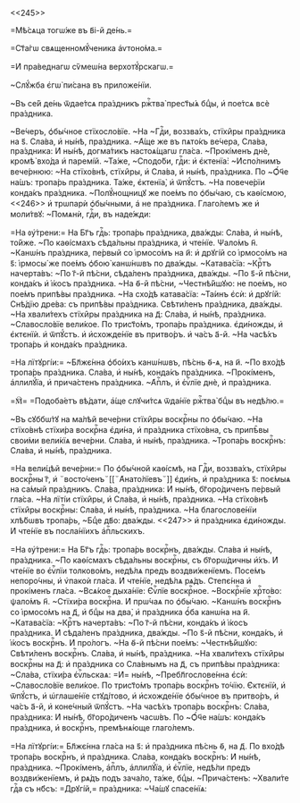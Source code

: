 <<245>>

=Мѣ́сѧца тогѡ́же въ в҃і-й де́нь.=

=Ст҃а́гѡ свѧщенномꙋ́ченика а҆ѵтоно́ма.=

=И҆ пра́веднагѡ сѷмеѡ́на верхотꙋ́рскагѡ.=

~Слꙋ́жба є҆гѡ̀ пи́сана въ приложе́нїи.

~Въ се́й де́нь ѿдае́тсѧ пра́здникъ ржⷭ҇тва̀ прест҃ы́ѧ бцⷣы, и҆ пое́тсѧ всѐ
пра́здника.

~Ве́черъ, ѻ҆бы́чное стїхосло́вїе. ~На ~Гдⷭ҇и, воззва́хъ, стїхи̑ры пра́здника на
ѕ҃. Сла́ва, и҆ ны́нѣ, пра́здника. ~А҆́ще же въ пѧто́къ ве́чера, Сла́ва,
пра́здника: И҆ ны́нѣ, догма́тикъ настоѧ́щагѡ гла́са. ~Прокі́менъ днѐ, кромѣ̀
вхо́да и҆ паремі́й. ~Та́же, ~Сподо́би, гдⷭ҇и: и҆ є҆ктенїа̀: ~И҆спо́лнимъ
вече́рнюю: ~На стїхо́внѣ, стїхи̑ры, и҆ Сла́ва, и҆ ны́нѣ, пра́здника. По ~Ѻ҆́ч҃е
на́шъ: тропа́рь пра́здника. Та́же, є҆ктенїа̀, и҆ ѿпꙋ́стъ. ~На повече́рїи
конда́къ пра́здника. ~Полꙋ́нощницꙋ же пое́мъ по ѻ҆бы́чаю, съ каѳі́смою, <<246>>
и҆ трѡпарѝ ѻ҆бы́чными, а҆ не пра́здника. Глаго́лемъ же и҆ моли́твꙋ: ~Помѧнѝ,
гдⷭ҇и, въ наде́жди:

=На ᲂу҆́трени:= На Бг҃ъ гдⷭ҇ь: тропа́рь пра́здника, два́жды: Сла́ва, и҆ ны́нѣ,
то́йже. ~По каѳі́смахъ сѣда́льны пра́здника, и҆ чте́нїе. Ѱало́мъ н҃. ~Канѡ́нъ
пра́здника, пе́рвый со і҆рмосо́мъ на и҃: и҆ дрꙋгі́й со і҆рмосо́мъ на ѕ҃:
і҆рмосы́ же пое́мъ ѻ҆бою̀ канѡ́нѡвъ по два́жды. ~Катава́сїа: ~Крⷭ҇тъ начерта́въ:
~По г҃-й пѣ́сни, сѣда́ленъ пра́здника, два́жды. ~По ѕ҃-й пѣ́сни, конда́къ и҆
і҆́косъ пра́здника. ~На ѳ҃-й пѣ́сни, ~Честнѣ́йшꙋю: не пое́мъ, но пое́мъ припѣ́вы
пра́здника. ~На схо́дѣ катава́сїа: ~Та́инъ є҆сѝ: и҆ дрꙋгі́й: Снѣ́дїю дре́ва: съ
припѣ́вы пра́здника. Свѣти́ленъ пра́здника, два́жды. ~На хвали́техъ стїхи̑ры
пра́здника на д҃: Сла́ва, и҆ ны́нѣ, пра́здника. ~Славосло́вїе вели́кое. По
трист҃о́мъ, тропа́рь пра́здника. є҆ди́ножды, и҆ є҆ктєнїѝ. и҆ ѿпꙋ́стъ. и҆
и҆схожде́нїе въ притво́ръ. и҆ ча́съ а҃-й. ~На часѣ́хъ тропа́рь и҆ конда́къ
пра́здника.

=На лїтꙋргі́и:= ~Бл҃жє́нна ѻ҆бо́ихъ канѡ́нѡвъ, пѣ́снь ѳ҃-ѧ, на и҃. ~По вхо́дѣ
тропа́рь пра́здника. Сла́ва, и҆ ны́нѣ, конда́къ пра́здника. ~Прокі́менъ,
а҆ллилꙋ́їа, и҆ прича́стенъ пра́здника. ~А҆пⷭ҇лъ, и҆ є҆ѵⷢ҇лїе днѐ, и҆ пра́здника.

=🕅= =Подоба́етъ вѣ́дати, а҆́ще слꙋчи́тсѧ ѿда́нїе ржⷭ҇тва̀ бцⷣы въ недѣ́лю.=

~Въ сꙋббѡ́тꙋ на ма́лѣй вече́рни стїхи̑ры воскрⷭ҇ны по ѻ҆бы́чаю. ~На стїхо́внѣ
стїхи́ра воскрⷭ҇на є҆ди́на, и҆ пра́здника стїхо́вна, съ припѣ̑вы свои́ми
вели́кїѧ вече́рни. Сла́ва, и҆ ны́нѣ, пра́здника. ~Тропа́рь воскрⷭ҇нъ: Сла́ва, и҆
ны́нѣ, пра́здника.

=На вели́цѣй вече́рни:= По ѻ҆бы́чной каѳі́смѣ, на Гдⷭ҇и, воззва́хъ, стїхи̑ры
воскрⷭ҇ны г҃, и҆ ꙾восто́ченъ꙾[[꙾А҆нато́лїевъ꙾]] є҆ди́нъ, и҆ пра́здника ѕ҃:
поє́мыѧ на са́мый пра́здникъ. Сла́ва, пра́здника: И҆ ны́нѣ, бг҃оро́диченъ
пе́рвый гла́са. ~На лїті́и стїхи̑ры, и҆ Сла́ва, и҆ ны́нѣ, пра́здника. ~На
стїхо́внѣ стїхи̑ры воскрⷭ҇ны: Сла́ва, и҆ ны́нѣ, пра́здника. ~На благослове́нїи
хлѣ́бѡвъ тропа́рь, ~Бцⷣе дв҃о: два́жды. <<247>> и҆ пра́здника є҆ди́ножды. И҆
чте́нїе въ посла́нїихъ а҆пⷭ҇льскихъ.

=На ᲂу҆́трени:= На Бг҃ъ гдⷭ҇ь: тропа́рь воскрⷭ҇нъ, два́жды. Сла́ва и҆ ны́нѣ,
пра́здника. ~По каѳі́смахъ сѣда́льны воскрⷭ҇ны, съ бг҃орѡ́дичны и҆́хъ. И҆
чте́нїе во є҆ѵⷢ҇лїи толково́мъ, недѣ́лѧ предъ воздви́женїемъ. Посе́мъ
непоро́чны, и҆ ѵ҆пакоѝ гла́са. И҆ чте́нїе, недѣ́лѧ рѧ́дъ. Степє́нна и҆
прокі́менъ гла́са. ~Всѧ́кое дыха́нїе: Є҆ѵⷢ҇лїе воскрⷭ҇ное. ~Воскрⷭ҇нїе
хрⷭ҇то́во: ѱало́мъ н҃. ~Стїхи́ра воскрⷭ҇на. И҆ прѡ́чаѧ по ѻ҆бы́чаю. ~Канѡ́нъ
воскрⷭ҇нъ со і҆рмосо́мъ на д҃, и҆ бцⷣы на два̀, и҆ пра́здника ѻ҆́ба канѡ́на на
и҃. ~Катава́сїа: ~Крⷭ҇тъ начерта́въ: ~По г҃-й пѣ́сни, конда́къ и҆ і҆́косъ
пра́здника. И҆ сѣда́ленъ пра́здника, два́жды. ~По ѕ҃-й пѣ́сни, конда́къ, и҆
і҆́косъ воскрⷭ҇нъ. И҆ про́логъ. ~На ѳ҃-й пѣ́сни пое́мъ: ~Честнѣ́йшꙋю: Свѣти́ленъ
воскрⷭ҇нъ. Сла́ва, и҆ ны́нѣ, пра́здника. ~На хвали́техъ стїхи̑ры воскрⷭ҇ны на
д҃: и҆ пра́здника со Сла́внымъ на д҃, съ припѣ́вы пра́здника: ~Сла́ва, стїхи́ра
є҆ѵⷢ҇льскаѧ: =И҆= ны́нѣ, ~Пребл҃гослове́нна є҆сѝ: ~Славосло́вїе вели́кое. По
трист҃о́мъ тропа́рь воскрⷭ҇нъ то́чїю. Є҆ктєнїѝ, и҆ ѿпꙋ́стъ, и҆ ѡ҆глаше́нїе
стꙋді́тово, и҆ и҆схожде́нїе ѻ҆бы́чное въ притво́ръ, и҆ ча́съ а҃-й, и҆ коне́чный
ѿпꙋ́стъ. ~На часѣ́хъ тропа́рь воскрⷭ҇нъ: Сла́ва, пра́здника: И҆ ны́нѣ,
бг҃оро́диченъ часѡ́въ. По ~Ѻ҆́ч҃е на́шъ: конда́къ пра́здника, и҆ воскрⷭ҇нъ,
премѣнѧ́юще глаго́лемъ.

=На лїтꙋргі́и:= Бл҃жє́нна гла́са на ѕ҃: и҆ пра́здника пѣ́снь ѳ҃, на д҃. По
вхо́дѣ тропа́рь воскрⷭ҇нъ, и҆ пра́здника. Сла́ва, конда́къ воскрⷭ҇нъ: И҆ ны́нѣ,
пра́здника. ~Прокі́менъ, а҆пⷭ҇лъ, а҆ллилꙋ́їа, и҆ є҆ѵⷢ҇лїе, недѣ́ли предъ
воздви́женїемъ, и҆ рѧ́дъ подъ зача́ло, та́же, бцⷣы. ~Прича́стенъ: ~Хвали́те
гдⷭ҇а съ нб҃съ: =Дрꙋгі́й,= пра́здника: ~Ча́шꙋ спасе́нїѧ:

